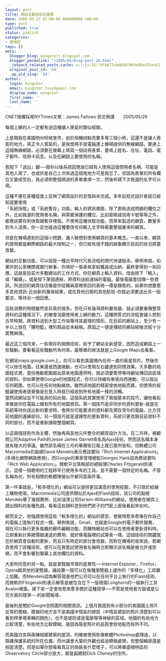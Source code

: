 ```yaml
---
layout: post
title: 網站互動技術的進展
date: 2005-05-27 01:00:00.000000000 +08:00
type: post
published: true
status: publish
categories:
- 使用性
tags: []
meta:
  blogger_blog: mingstert.blogspot.com
  blogger_permalink: "/2005/05/blog-post_26.html"
  _jetpack_related_posts_cache: a:1:{s:32:"8f6677c9d6b0f903e98ad32ec61f8deb";a:2:{s:7:"expires";i:1440097809;s:7:"payload";a:3:{i:0;a:1:{s:2:"id";i:42;}i:1;a:1:{s:2:"id";i:146;}i:2;a:1:{s:2:"id";i:174;}}}}
  original_post_id: '54'
  _wp_old_slug: '54'
author:
  login: mingster
  email: mingster.tsai@gmail.com
  display_name: mingster
  first_name: ''
  last_name: ''
---
```

<p>CNET授權採用NYTimes文章：James Fallows‧郭文興譯　　2005/05/26</p>
<p>每個上網的人一定都有過這種讓人喪氣的類似經驗。</p>
<p>上星期我在美國明州阿坡里市，由於飛機誤點而要多等三個小時，這還不是讓人喪氣的地方。真正令人喪氣的，是我想用手提電腦連上機場提供的無線網路。要連上這個無線網路，必須要在螢幕上填寫一個註冊表單，要填上姓名、住址、電話、電子郵件、信用卡訊息，以及在網路上要使用的名稱。</p>
<p>我按下「送出」鍵──兩秒以後系統回應說已經有人使用這個使用者名稱，可能是其他人用了，也或許是自己上次來過這個鬼地方可是我忘了。但因為表單的所有欄位又變成空白，我必須把整個填過的表單重填一次，然後祈禱下次我選的名字可以用。</p>
<p>這種不便在某種程度上反映了網頁設計的怠惰與未完成。多年前程式設計者就已經知道要使用<br />「系統快取」或「系統暫存」功能。輸入的資訊裡面，除了那些造成問題的欄位之外，比如我選的使用者名稱，與需要保護的欄位，比如密碼或信用卡號等等之外，都應該要存到快取跟暫存裡面。不使用這種快取功能，而草率製造的網頁，數量多到令人沮喪。你一定也碰過這種要改任何輸入文字時需要整個重來的網頁。</p>
<p>但是在機場遇到的這個小問題，讓人聯想到使用網頁的基本概念。一直以來，網頁的使用都是網際網路的最大限制之一，但已經有很不錯的跡象顯示目前的狀況將要改變。</p>
<p>網站的互動功能，可以說是一種古早時代冗長流程的現代快速版本。舉例來說，如果你到公家機關或銀行辦事，你填好一張表格拿給職員或出納，最終會得到一些回應。這就是目前大多數網站的工作方式。你在網頁上輸入資料，借由按下「輸入」或「繼續」，或是按下某個連結，將資料送給遠端的電腦。最後電腦會回傳一些資訊。所送回的網頁往往像是你從職員那裡拿回的表格一樣是靜態的。如果你想要更多其他資訊-比如新的搜尋結果，或在其他日期的其他航班-你就必須要送出另一個要求，等待另一個回應。</p>
<p>這些浪費的時間雖然並非真的很多。但在只有幾項資料要改變，就必須要重傳整頁資料的這種情況下，的確會消磨使用者上網的動力。這種問答式的流程會讓人想到古早時期，將資料送到大型工作站等待其處理的情形。在目前的網站上，至少有一半以上放在「購物籃」裡的商品從未結帳。原因之一便是傳統的網站結帳流程十分累贅麻煩。</p>
<p>最近這三個月來，一些現存的相關技術，給予了網站全新感受，因而造成網路上一些騷動。要看看這些騷動所為何來，最簡單的辦法就是上Google Maps去看看。</p>
<p>在網站maps.google.com上，你可以看到美國境內任何一處的衛星照片。然後你可以按住地圖，往東邊或西邊捲動，也可以使用左右鍵達到同樣效果。大多數的地圖程式裡，當你捲動範圍超出原來地圖邊界時，就必須要暫停等待網站傳回該區域的資料。但如果使用Google的地圖程式，你可以持續向東或向西捲動，可以超出任何範圍，也可以在任何地點縮放。雖然該地圖的精密度依地點而異，但使用的經驗讓使用者感覺像是在登入時就已經收到所有地圖一樣的流暢。<br />當然該網站並不可能真的如此做。這個系統其實使用了兩個基本的技巧，讓他看起來像是你在電腦上擁有所有的地圖資訊。第一個技巧是非同步的資料更新-就是在系統等待你送出新的要求時，會將你可能要求的資料都先預存至你的電腦，比方目前地圖的邊緣部份。另一個技巧就是選擇性的更新資料，系統只更改跟目前資料不同的部分，而不是重新讀取整個網頁。</p>
<p>以這兩個技術作為主體，然後再與其他元件整合的網頁設計方法，在二月時，被顧問公司Adaptive Path的Jesse James Garrett命名為Ajax技術。然而該名稱本身就有極大的爭議。雖然該名稱在三月的華爾街日報上就已眾所皆知。但軟體公司Macromedia的副總David Mendels表示應該要叫「Rich Internet Applications」(多樣化網際網路應用)，而Google的專案管理總監Georges Hank認為應該要叫「Rich Web Application」。微軟平台策略部的總經理Charles Fitzgerald則表示，這樣一個聰明的工程師早已使用多年的工具，並不需要一個特定的名稱。不管名稱為何，所有相關的軟體陣營似乎都同意兩件事。</p>
<p>第一件事就是，「較多樣化的」網站可以提供更加滿意的使用經驗，不只限於給線上購物使用。Macromedia公司提供類似於Ajax的Flash技術，該公司的副總Mendels舉了幾個實例，比如油漆公司Serwin-Williams的網站，使用者在網頁上調出顏料的各種色調，看看這些顏料塗到他們房子的門窗上面後看起來如何。</p>
<p>總而言之，他強調使用這些「較多樣化的」網站的感受，會變得愈來愈像在你自己的電腦上面執行程式一樣。舉例來說，Gmail，也就是Google的電子郵件服務，現在可以執行更多複雜的郵件編輯功能，而購物網站也可以在使用者更新資料時，立即重新計算總價跟運送的費用，就好像電腦裡的試算表一樣。這個技術的關鍵就在於網頁會自動的更新，而且只有特定的部分會改變。而對在機場的我來說，若網頁使用了該種技術，便可以在我嘗試使用者名稱時立即顯示該名稱是被允許或拒絕，而不會影響到螢幕上其他欄位的資料。</p>
<p>大家所同意的另一點，就是瀏覽器市場的差異性──Internet Explorer，Firefox，Opera跟其他的瀏覽器，讓設置一個可以在每種瀏覽器上運作的「多樣化」工具難上加難。而Mendels認為解答就是他們公司可以在任何平台上執行的Flash技術。而微軟的Fitzgerald則表示解答是被包含在下一版視窗Longhorn的一組執行工具Avalon裡面。接下來一定會有愈來愈多關於這種競爭──不管是使用者方面或是公司方面的競爭──的新聞報導。</p>
<p>最後則是關於Google空照圖的相關資訊。上個月我提到有小部分的美國國土照片反常的模糊。模糊的地方並不是美國中情區的總部（中情區總部的照片清楚到可以看到停車場車輛的顏色）。也不是堤防或是電廠等等神秘的區域。地圖的有些地方比較清楚，有些地方比較模糊，是因為衛星照片的品質會依地點而有所不同。</p>
<p>而美國白宮與兩棟相鄰建築的屋頂，的確被使用影像軟體Photoshop處理過，以隱藏保護系統的所在位置。而州議會大廈的外觀也經過模糊處理，但整個輪廓還是相當清楚。但是如果你想看看真正的偽裝長什麼樣子，可以將華盛頓特區的Observatory Circle部分放大，那是副總統Dick Cheney的住所。</p>
